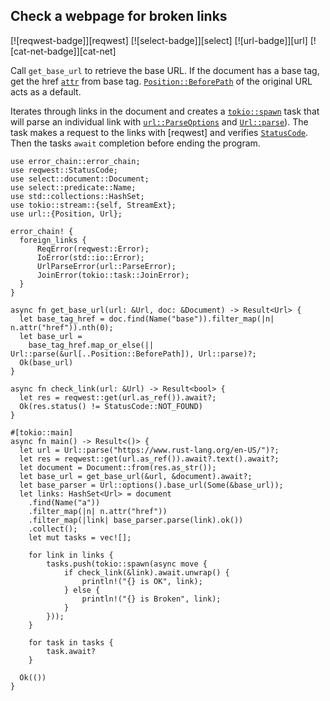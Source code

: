## Check a webpage for broken links

[![reqwest-badge]][reqwest] [![select-badge]][select] [![url-badge]][url] [![cat-net-badge]][cat-net]

Call `get_base_url` to retrieve the base URL. If the document has a base tag,
get the href [`attr`] from base tag. [`Position::BeforePath`] of the original
URL acts as a default.

Iterates through links in the document and creates a [`tokio::spawn`] task that will 
parse an individual link with [`url::ParseOptions`] and [`Url::parse`]). 
The task makes a request to the links with [reqwest] and verifies
[`StatusCode`].  Then the tasks `await` completion before ending the program.

```rust,edition2018,no_run
use error_chain::error_chain;
use reqwest::StatusCode;
use select::document::Document;
use select::predicate::Name;
use std::collections::HashSet;
use tokio::stream::{self, StreamExt};
use url::{Position, Url};

error_chain! {
  foreign_links {
      ReqError(reqwest::Error);
      IoError(std::io::Error);
      UrlParseError(url::ParseError);
      JoinError(tokio::task::JoinError);
  }
}

async fn get_base_url(url: &Url, doc: &Document) -> Result<Url> {
  let base_tag_href = doc.find(Name("base")).filter_map(|n| n.attr("href")).nth(0);
  let base_url =
    base_tag_href.map_or_else(|| Url::parse(&url[..Position::BeforePath]), Url::parse)?;
  Ok(base_url)
}

async fn check_link(url: &Url) -> Result<bool> {
  let res = reqwest::get(url.as_ref()).await?;
  Ok(res.status() != StatusCode::NOT_FOUND)
}

#[tokio::main]
async fn main() -> Result<()> {
  let url = Url::parse("https://www.rust-lang.org/en-US/")?;
  let res = reqwest::get(url.as_ref()).await?.text().await?;
  let document = Document::from(res.as_str());
  let base_url = get_base_url(&url, &document).await?;
  let base_parser = Url::options().base_url(Some(&base_url));
  let links: HashSet<Url> = document
    .find(Name("a"))
    .filter_map(|n| n.attr("href"))
    .filter_map(|link| base_parser.parse(link).ok())
    .collect();
    let mut tasks = vec![];

    for link in links {
        tasks.push(tokio::spawn(async move {
            if check_link(&link).await.unwrap() {
                println!("{} is OK", link);
            } else {
                println!("{} is Broken", link);
            }
        }));
    }

    for task in tasks {
        task.await?
    }

  Ok(())
}
```

[`attr`]: https://docs.rs/select/*/select/node/struct.Node.html#method.attr
[`Position::BeforePath`]: https://docs.rs/url/*/url/enum.Position.html#variant.BeforePath
[`StatusCode`]: https://docs.rs/reqwest/*/reqwest/struct.StatusCode.html
[`tokio::spawn`]: https://docs.rs/tokio/*/tokio/fn.spawn.html
[`url::Parse`]: https://docs.rs/url/*/url/struct.Url.html#method.parse
[`url::ParseOptions`]: https://docs.rs/url/*/url/struct.ParseOptions.html
